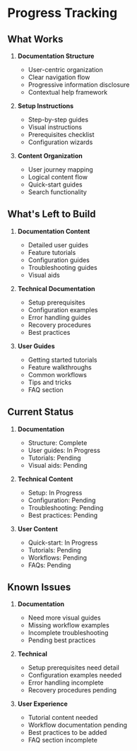 # Progress Tracking

## What Works

1. **Documentation Structure**

   - User-centric organization
   - Clear navigation flow
   - Progressive information disclosure
   - Contextual help framework

2. **Setup Instructions**

   - Step-by-step guides
   - Visual instructions
   - Prerequisites checklist
   - Configuration wizards

3. **Content Organization**
   - User journey mapping
   - Logical content flow
   - Quick-start guides
   - Search functionality

## What's Left to Build

1. **Documentation Content**

   - Detailed user guides
   - Feature tutorials
   - Configuration guides
   - Troubleshooting guides
   - Visual aids

2. **Technical Documentation**

   - Setup prerequisites
   - Configuration examples
   - Error handling guides
   - Recovery procedures
   - Best practices

3. **User Guides**
   - Getting started tutorials
   - Feature walkthroughs
   - Common workflows
   - Tips and tricks
   - FAQ section

## Current Status

1. **Documentation**

   - Structure: Complete
   - User guides: In Progress
   - Tutorials: Pending
   - Visual aids: Pending

2. **Technical Content**

   - Setup: In Progress
   - Configuration: Pending
   - Troubleshooting: Pending
   - Best practices: Pending

3. **User Content**
   - Quick-start: In Progress
   - Tutorials: Pending
   - Workflows: Pending
   - FAQs: Pending

## Known Issues

1. **Documentation**

   - Need more visual guides
   - Missing workflow examples
   - Incomplete troubleshooting
   - Pending best practices

2. **Technical**

   - Setup prerequisites need detail
   - Configuration examples needed
   - Error handling incomplete
   - Recovery procedures pending

3. **User Experience**
   - Tutorial content needed
   - Workflow documentation pending
   - Best practices to be added
   - FAQ section incomplete
